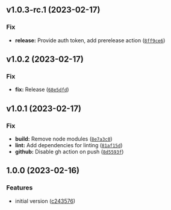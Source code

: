 <!--next-version-placeholder-->

## v1.0.3-rc.1 (2023-02-17)
### Fix
* **release:** Provide auth token, add prerelease action ([`8ff9ce6`](https://github.com/entelecheia/python-template/commit/8ff9ce6c090a46f8aadc470ac61b5823149af29d))

## v1.0.2 (2023-02-17)
### Fix
* **fix:** Release ([`68e5dfd`](https://github.com/entelecheia/python-template/commit/68e5dfd19aef90f1a808ab07023b657b629809b8))

## v1.0.1 (2023-02-17)
### Fix
* **build:** Remove node modules ([`8e7a3c0`](https://github.com/entelecheia/python-template/commit/8e7a3c057b5c9511e5f2c53ba5dcc3dcc81dec5f))
* **lint:** Add dependencies for linting ([`81af15d`](https://github.com/entelecheia/python-template/commit/81af15d6cfb7b34dbd2758da06b0e44129ef209b))
* **github:** Disable gh action on push ([`8d5593f`](https://github.com/entelecheia/python-template/commit/8d5593f36b8b56bbf3a57c4689baec4b0878decd))

## 1.0.0 (2023-02-16)

### Features

- initial version ([c243576](https://github.com/entelecheia/python-template/commit/c243576681a29e7a71e389e94074364dc8ea6734))
